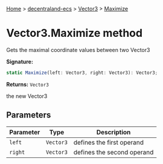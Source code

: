 [Home](./index) &gt; [decentraland-ecs](./decentraland-ecs.md) &gt; [Vector3](./decentraland-ecs.vector3.md) &gt; [Maximize](./decentraland-ecs.vector3.maximize.md)

# Vector3.Maximize method

Gets the maximal coordinate values between two Vector3

**Signature:**
```javascript
static Maximize(left: Vector3, right: Vector3): Vector3;
```
**Returns:** `Vector3`

the new Vector3

## Parameters

|  Parameter | Type | Description |
|  --- | --- | --- |
|  `left` | `Vector3` | defines the first operand |
|  `right` | `Vector3` | defines the second operand |

